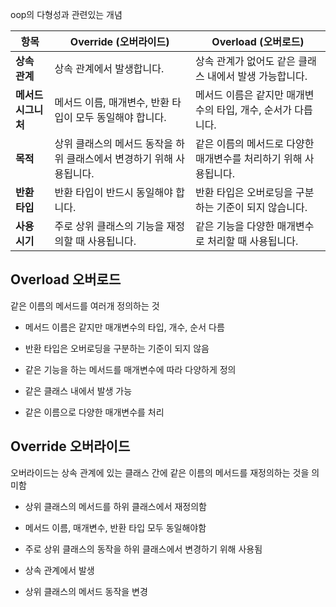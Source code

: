 oop의 다형성과 관련있는 개념

| **항목**       | **Override (오버라이드)**                    | **Overload (오버로드)**                  |
| ------------ | --------------------------------------- | ------------------------------------ |
| **상속 관계**    | 상속 관계에서 발생합니다.                          | 상속 관계가 없어도 같은 클래스 내에서 발생 가능합니다.      |
| **메서드 시그니처** | 메서드 이름, 매개변수, 반환 타입이 모두 동일해야 합니다.       | 메서드 이름은 같지만 매개변수의 타입, 개수, 순서가 다릅니다.  |
| **목적**       | 상위 클래스의 메서드 동작을 하위 클래스에서 변경하기 위해 사용됩니다. | 같은 이름의 메서드로 다양한 매개변수를 처리하기 위해 사용됩니다. |
| **반환 타입**    | 반환 타입이 반드시 동일해야 합니다.                    | 반환 타입은 오버로딩을 구분하는 기준이 되지 않습니다.       |
| **사용 시기**    | 주로 상위 클래스의 기능을 재정의할 때 사용됩니다.            | 같은 기능을 다양한 매개변수로 처리할 때 사용됩니다.        |


## Overload 오버로드
같은 이름의 메서드를 여러개 정의하는 것
- 메서드 이름은 같지만 매개변수의 타입, 개수, 순서 다름
- 반환 타입은 오버로딩을 구분하는 기준이 되지 않음
- 같은 기능을 하는 메서드를 매개변수에 따라 다양하게 정의

- 같은 클래스 내에서 발생 가능
- 같은 이름으로 다양한 매개변수를 처리
## Override 오버라이드
오버라이드는 상속 관계에 있는 클래스 간에 같은 이름의 메서드를 재정의하는 것을 의미함
- 상위 클래스의 메서드를 하위 클래스에서 재정의함
- 메서드 이름, 매개변수, 반환 타입 모두 동일해야함
- 주로 상위 클래스의 동작을 하위 클래스에서 변경하기 위해 사용됨

- 상속 관계에서 발생
- 상위 클래스의 메서드 동작을 변경


